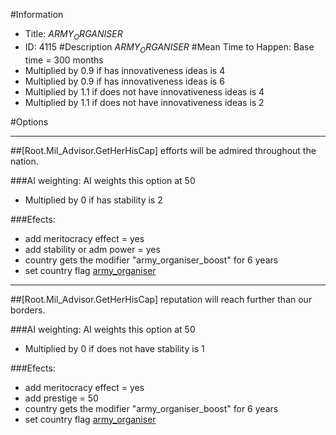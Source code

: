 #Information
 - Title: $ARMY_ORGANISER$
 - ID: 4115
#Description
$ARMY_ORGANISER$
#Mean Time to Happen:
Base time = 300 months
 - Multiplied by 0.9 if has innovativeness ideas is 4
 - Multiplied by 0.9 if has innovativeness ideas is 6
 - Multiplied by 1.1 if does not have innovativeness ideas is 4
 - Multiplied by 1.1 if does not have innovativeness ideas is 2

#Options

___
##[Root.Mil_Advisor.GetHerHisCap] efforts will be admired throughout the nation.

###AI weighting:
AI weights this option at 50
 - Multiplied by 0 if has stability is 2


###Efects:<ul><li>add meritocracy effect = yes</li><li>add stability or adm power = yes</li><li>country gets the modifier "army_organiser_boost" for 6 years</li><li>set country flag [army_organiser](../flags/army_organiser.md)</li></ul>

___
##[Root.Mil_Advisor.GetHerHisCap] reputation will reach further than our borders.

###AI weighting:
AI weights this option at 50
 - Multiplied by 0 if does not have stability is 1


###Efects:<ul><li>add meritocracy effect = yes</li><li>add prestige = 50</li><li>country gets the modifier "army_organiser_boost" for 6 years</li><li>set country flag [army_organiser](../flags/army_organiser.md)</li></ul>
